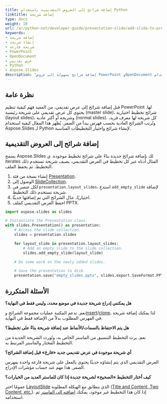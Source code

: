 ```yaml
---
title: إضافة شرائح إلى العروض التقديمية باستخدام Python
linktitle: إضافة شريحة
type: docs
weight: 10
url: /ar/python-net/developer-guide/presentation-slide/add-slide-to-presentation/
keywords:
- إضافة شريحة
- إنشاء شريحة
- شريحة فارغة
- PowerPoint
- OpenDocument
- عرض تقديمي
- Python
- Aspose.Slides
description: "إضافة شرائح بسهولة إلى عروض PowerPoint وOpenDocument الخاصة بك باستخدام Aspose.Slides لـ Python عبر .NET—إدراج شرائح سلس وفعّال في ثوانٍ."
---
```


## **نظرة عامة**

قبل إضافة شرائح إلى عرض تقديمي، من المفيد فهم كيفية تنظيم PowerPoint لها. يحتوي كل عرض تقديمي على شريحة رئيسية (master slide)، شرائح تخطيط اختيارية (layout slides)، وشريحة أو أكثر عادية (normal slides). كل شريحة لها معرف فريد، وتُرتب الشرائح العادية بحسب فهرس يبدأ من الصفر. يُظهر هذا المقال كيفية استخدام Aspose.Slides لـ Python لإنشاء شرائح واختيار التخطيطات المناسبة.

## **إضافة شرائح إلى العروض التقديمية**

يسمح Aspose.Slides لك بإضافة شرائح جديدة بناءً على شرائح تخطيط موجودة. ي iterates المثال أدناه عبر كل تخطيط في العرض التقديمي، يضيف شريحة تستخدم ذلك التخطيط، ثم يحفظ الملف.

1. إنشاء نسخة من فئة [Presentation](https://reference.aspose.com/slides/python-net/aspose.slides/presentation/).
1. الوصول إلى [SlideCollection](https://reference.aspose.com/slides/python-net/aspose.slides/slidecollection/).
1. لكل عنصر في `presentation.layout_slides`، استدعِ `add_empty_slide` لإضافة شريحة تستخدم ذلك التخطيط.
1. اختياريًا، عدّل الشرائح التي تم إضافتها حديثًا.
1. احفظ العرض التقديمي كملف PPTX.

```py
import aspose.slides as slides

# Instantiate the Presentation class.
with slides.Presentation() as presentation:
    # Access the slide collection.
    slides = presentation.slides

    for layout_slide in presentation.layout_slides:
        # Add an empty slide to the slide collection.
        slides.add_empty_slide(layout_slide)

    # Do some work on the newly added slides.

    # Save the presentation to disk.
    presentation.save("empty_slides.pptx", slides.export.SaveFormat.PPTX)
```

## **الأسئلة المتكررة**

**هل يمكنني إدراج شريحة جديدة في موضع محدد، وليس فقط في النهاية؟**

نعم. تدعم المكتبة عمليات مجموعة الشرائح و[insert](https://reference.aspose.com/slides/python-net/aspose.slides/slidecollection/insert_empty_slide/)/[clone](https://reference.aspose.com/slides/python-net/aspose.slides/slidecollection/insert_clone/)، لذا يمكنك إضافة شريحة في الفهرس المطلوب بدلاً من الإضافة فقط في النهاية.

**هل يتم الاحتفاظ بالسمات/الأنماط عند إضافة شريحة بناءً على تخطيط؟**

نعم. يرث التخطيط التنسيق من الماستر الخاص به، وتُورث الشريحة الجديدة من التخطيط المختار والماستر المرتبط به.

**أي شريحة موجودة في عرض تقديمي جديد «فارغ» قبل إضافة الشرائح؟**

العرض التقديمي الذي يتم إنشاؤه حديثًا يحتوي بالفعل على شريحة فارغة واحدة بفهرس الصفر. هذا مهم عند حساب مؤشرات الإدراج.

**كيف أختار التخطيط «الصحيح» لشريحة جديدة إذا كان للماستر العديد من الخيارات؟**

عمومًا اختر [LayoutSlide](https://reference.aspose.com/slides/python-net/aspose.slides/layoutslide/) الذي يتطابق مع الهيكلة المطلوبة ([Title and Content, Two Content, etc.](https://reference.aspose.com/slides/python-net/aspose.slides/slidelayouttype/)). إذا كان هذا التخطيط غير موجود، يمكنك [إضافته إلى الماستر](/slides/ar/python-net/slide-layout/) ثم استخدامه.